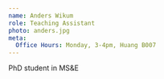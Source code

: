 ```yaml
---
name: Anders Wikum
role: Teaching Assistant
photo: anders.jpg
meta:
  Office Hours: Monday, 3-4pm, Huang B007
---
```


PhD student in MS&E